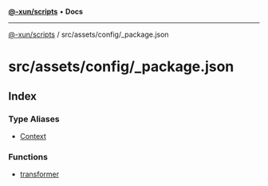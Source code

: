 [**@-xun/scripts**](../../../../README.md) • **Docs**

***

[@-xun/scripts](../../../../README.md) / src/assets/config/\_package.json

# src/assets/config/\_package.json

## Index

### Type Aliases

- [Context](type-aliases/Context.md)

### Functions

- [transformer](functions/transformer.md)
